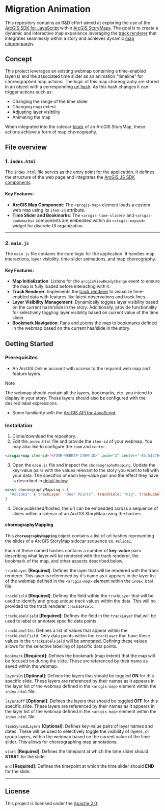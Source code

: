 # Migration Animation

This repository contains an R&D effort aimed at exploring the use of the [ArcGIS SDK for JavaScript](https://developers.arcgis.com/javascript/latest/) within [ArcGIS StoryMaps](https://www.esri.com/en-us/arcgis/products/arcgis-storymaps/overview). The goal is to create a dynamic and interactive map experience leveraging the [track renderer](https://developers.arcgis.com/javascript/latest/release-notes/#track-rendering-beta) that integrates seamlessly within a story and achieves dynamic [map choreography](https://www.esri.com/arcgis-blog/products/arcgis-storymaps/mapping/choreograph-your-maps-with-arcgis-storymaps).

## Concept
This project leverages an existing webmap containing a time-enabled layer(s) and the associated time slider as an animation "timeline" for choreographed map actions. The logic of this map choreography are stored in an object with a corresponding [url hash](https://developer.mozilla.org/en-US/docs/Web/API/URL/hash). As this hash changes it can trigger actions such as:
- Changing the range of the time slider
- Changing map extent
- Adjusting layer visibility
- Animating the map

When integrated into the sidecar [block](https://doc.arcgis.com/en/arcgis-storymaps/author-and-share/add-sidecars.htm) of an ArcGIS StoryMap, these actions achieve a form of map choreography.

## File overview
### 1. `index.html`

The `index.html` file serves as the entry point for the application. It defines the structure of the web page and integrates the [ArcGIS JS SDK components](https://developers.arcgis.com/javascript/latest/components/).

#### Key Features:
- **ArcGIS Map Component**: The `<arcgis-map>` element loads a custom web map using its `item-id` attribute.
- **Time Slider and Bookmarks**: The `<arcgis-time-slider>` and `<arcgis-bookmarks>` components are embedded within an `<arcgis-expand>` widget for discrete UI organization.
---
### 2. `main.js`

The `main.js` file contains the core logic for the application. It handles map interactions, layer visibility, time slider animations, and map choreography.

#### Key Features:
- **Map Initialization**: Listens for the `arcgisViewReadyChange` event to ensure the map is fully loaded before interacting with it.
- **Track Renderer**: Implements the [track renderer](https://developers.arcgis.com/javascript/latest/release-notes/#track-rendering-beta) to visualize time-enabled data with features like latest observations and track lines.
- **Layer Visibility Management**: Dynamically toggles layer visibility based on the current hash/slide in the story. Additionally, provide functionality for selectively toggling layer visibility based on current value of the time slider.
- **Bookmark Navigation**: Pans and zooms the map to bookmarks defined in the webmap based on the current has/slide in the story.

## Getting Started

### Prerequisites
- An ArcGIS Online account with access to the required web map and feature layers.
> [!NOTE]
> The webmap should contain all the layers, bookmarks, etc. you intend to display in your story. Those layers should also be configured with the desired label expressions.

- Some familiarity with the [ArcGIS API for JavaScript](https://developers.arcgis.com/javascript/latest/).

### Installation
1. Clone/download the repository.
2. Edit the `index.html` file and provide the `item-id` of your webmap. You may also like to configure the `zoom` and `center`.
```html
<arcgis-map item-id="<YOUR-WEBMAP-ITEM-ID>" zoom="3" center="-85.512764, 32.04355">
```
3. Open the `main.js` file and inspect the `choreographyMapping`. Update the key-value pairs with the values relevant to the story you want to tell with your data. The specifics of each key-value pair and the effect they have is described in [detail below](#choreographymapping).
```js
const choreographyMapping = {
  "#slide1": { trackLayer: "Deer Points", trackField: "mig", trackLabelField: "event_id_str", trackLabelIds: ["1", "732"], mapBookmark: "Deer", mapLayersOn: ["Deer Supporting Layers"], mapLayersOff: ["Whale Points", "Whale Traffic Corridor", "Global Ship Density", "Osprey Labels", "Osprey Sketch", "Osprey Points"], mapTimeSyncedLayers: [{ layer: "Deer Highway Annotation", visibleFrom: "2016-05-21T00:00:00Z" }], timeSliderStart: "2016-03-20T00:00:00Z", timeSliderEnd: "2016-06-18T00:00:00Z", timeSliderUnit: "hours", timeSliderStep: 2, timePlayRate: 500}
}
```
4. Once published/hosted, the url can be embedded across a sequence of slides within a sidecar of an ArcGIS StoryMap using the hashes.

#### choreographyMapping
This **`choreographyMapping`** object contains a list of url hashes representing the slides of a ArcGIS StoryMap sidecar sequence ex. `#slide1`.

Each of these named hashes contains a number of **key-value** pairs describing what layer will be rendered with the track renderer, the bookmark of the map, and other aspects described below.

`trackLayer` **[Required]**: Defines the layer that will be rendered with the track renderer. This layer is referenced by it's name as it appears in the layer list of the webmap defined in the `<arcgis-map>` element within the `index.html` file.

`trackField` **[Required]**: Defines the field within the `trackLayer` that will be used to identify and group unique track values within the data. This will be provided to the track renderer `trackIdField`.

`trackLabelField` **[Required]**: Defines the field in the `trackLayer` that will be used to label or annotate specific data points.

`trackLabelIds`: Defines a list of values that appear within the `trackLabelField`. Only data points within the `trackLayer` that have these values in the `trackLabelField` will be annotated. Defining these values allows for the selective labelling of specific data points.

`bookmark` **[Required]**: Defines the bookmark (map extent) that the map will be focused on during the slide. These are referenced by their name as saved within the webmap.

`layersOn` **[Optional]**: Defines the layers that should be toggled **ON** for this specific slide. These layers are referenced by their names as it appears in the layer list of the webmap defined in the `<arcgis-map>` element within the `index.html` file.

`layersOff` **[Optional]**: Defines the layers that should be toggled **OFF** for this specific slide. These layers are referenced by their names as it appears in the layer list of the webmap defined in the `<arcgis-map>` element within the `index.html` file.

`timeSyncedLayers` **[Optional]**: Defines key-value pairs of layer names and dates. These will be used to selectively toggle the visibility of layers, or group layers, within the webmap based on the current value of the time slider. This allows for choreographing map annotations.

`start` **[Required]**: Defines the timepoint at which the time slider should **START** for the slide.

`end` **[Required]**: Defines the timepoint at which the time slider should **END** for the slide.

---
## License
This project is licensed under the [Apache 2.0](LICENSE).